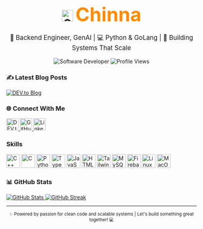 <div align="center">
  <!-- Logo & Name -->
  <h1>
    <img src="https://raw.githubusercontent.com/danielcranney/readme-generator/main/public/icons/socials/github.svg" width="30" alt="GitHub" />
    <span style="color: #FF8C00; font-weight: bold; font-size: 1.8em;">Chinna</span>
  </h1>

  <!-- Tagline with Emoji Flair -->
  <p style="font-size:1.2em;">
    🔧 Backend Engineer, GenAI | 💻 Python & GoLang | 🚀 Building Systems That Scale
  </p>

  <!-- Developer Badge -->
  <img src="https://img.shields.io/badge/Software_Developer-0891b2?style=for-the-badge&logo=code&logoColor=white" alt="Software Developer" />

  <!-- Profile Views -->
  <img src="https://komarev.com/ghpvc/?username=chinnanj666&label=Profile%20Views&color=0891b2&style=for-the-badge&logo=code&logoColor=white" alt="Profile Views" />
</div>

### ✍️ Latest Blog Posts

<div align="left">
  <a href="https://dev.to/steal">
    <img src="https://img.shields.io/badge/Read%20on%20DEV.to-0A0A0A?style=for-the-badge&logo=devdotto&logoColor=white" alt="DEV.to Blog" />
  </a>
</div>



### 🌐 Connect With Me

<div align="left">
  <a href="https://dev.to/steal" target="_blank" rel="noreferrer">
    <img src="https://raw.githubusercontent.com/danielcranney/readme-generator/main/public/icons/socials/devdotto.svg" width="32" height="32" alt="DEV.to" />
  </a>
  <a href="https://www.github.com/chinnanj666" target="_blank" rel="noreferrer">
    <img src="https://raw.githubusercontent.com/danielcranney/readme-generator/main/public/icons/socials/github.svg" width="32" height="32" alt="GitHub" />
  </a>
  <a href="https://www.linkedin.com/in/chinnanj" target="_blank" rel="noreferrer">
    <img src="https://raw.githubusercontent.com/danielcranney/readme-generator/main/public/icons/socials/linkedin.svg" width="32" height="32" alt="LinkedIn" />
  </a>
</div>



### Skills 
<p align="left">
<a href="https://docs.microsoft.com/en-us/cpp/?view=msvc-170" target="_blank" rel="noreferrer"><img src="https://raw.githubusercontent.com/danielcranney/readme-generator/main/public/icons/skills/cplusplus-colored.svg" width="36" height="36" alt="C++" /></a>
<a href="https://docs.microsoft.com/en-us/cpp/?view=msvc-170" target="_blank" rel="noreferrer"><img src="https://raw.githubusercontent.com/danielcranney/readme-generator/main/public/icons/skills/c-colored.svg" width="36" height="36" alt="C" /></a>
<a href="https://www.python.org/" target="_blank" rel="noreferrer"><img src="https://raw.githubusercontent.com/danielcranney/readme-generator/main/public/icons/skills/python-colored.svg" width="36" height="36" alt="Python" /></a>
<a href="https://www.typescriptlang.org/" target="_blank" rel="noreferrer"><img src="https://raw.githubusercontent.com/danielcranney/readme-generator/main/public/icons/skills/typescript-colored.svg" width="36" height="36" alt="TypeScript" /></a>
<a href="https://developer.mozilla.org/en-US/docs/Web/JavaScript" target="_blank" rel="noreferrer"><img src="https://raw.githubusercontent.com/danielcranney/readme-generator/main/public/icons/skills/javascript-colored.svg" width="36" height="36" alt="JavaScript" /></a>
<a href="https://developer.mozilla.org/en-US/docs/Glossary/HTML5" target="_blank" rel="noreferrer"><img src="https://raw.githubusercontent.com/danielcranney/readme-generator/main/public/icons/skills/html5-colored.svg" width="36" height="36" alt="HTML5" /></a>   
<a href="https://tailwindcss.com/" target="_blank" rel="noreferrer"><img src="https://raw.githubusercontent.com/danielcranney/readme-generator/main/public/icons/skills/tailwindcss-colored.svg" width="36" height="36" alt="TailwindCSS" /></a>
<a href="https://www.mysql.com/" target="_blank" rel="noreferrer"><img src="https://raw.githubusercontent.com/danielcranney/readme-generator/main/public/icons/skills/mysql-colored.svg" width="36" height="36" alt="MySQL" /></a>
<a href="https://firebase.google.com/" target="_blank" rel="noreferrer"><img src="https://raw.githubusercontent.com/danielcranney/readme-generator/main/public/icons/skills/firebase-colored.svg" width="36" height="36" alt="Firebase" /></a>
<a href="https://www.linux.org" target="_blank" rel="noreferrer"><img src="https://raw.githubusercontent.com/danielcranney/readme-generator/main/public/icons/skills/linux-colored.svg" width="36" height="36" alt="Linux" /></a>
<a href="https://apple.com" target="_blank" rel="noreferrer"><img src="https://raw.githubusercontent.com/danielcranney/readme-generator/main/public/icons/skills/macos-colored-dark.svg" width="36" height="36" alt="MacOS" /></a>
</p>


    
### 📊 GitHub Stats

<div align="left">
  <a href="https://github.com/chinnanj666">
    <img src="https://github-readme-stats.vercel.app/api?username=chinnanj666&show_icons=true&count_private=true&title_color=0891b2&text_color=ffffff&icon_color=0891b2&bg_color=0d1117&hide_border=true" alt="GitHub Stats" />
  </a>
  <a href="https://github.com/chinnanj666">
    <img src="https://github-readme-streak-stats.herokuapp.com/?user=chinnanj666&stroke=ffffff&background=0d1117&ring=0891b2&fire=0891b2&currStreakNum=ffffff&currStreakLabel=0891b2&sideNums=ffffff&sideLabels=ffffff&dates=ffffff&hide_border=true" alt="GitHub Streak" />
  </a>
 <!-- <a href="https://github.com/chinnanj666">
    <img src="https://github-readme-stats.vercel.app/api/top-langs/?username=chinnanj666&langs_count=10&title_color=0891b2&text_color=ffffff&icon_color=0891b2&bg_color=0d1117&hide_border=true&locale=en&custom_title=Top%20Languages" alt="Top Languages" / -->
  </a>
</div>

---
<div align="center">
  <sub>✨ Powered by passion for clean code and scalable systems | Let's build something great together! 💻</sub>
</div>
<!--
### 🏆 Achievements
![GitHub Trophies](https://github-profile-trophy.vercel.app/?username=chinnanj666&theme=onedark&no-frame=true) -->


